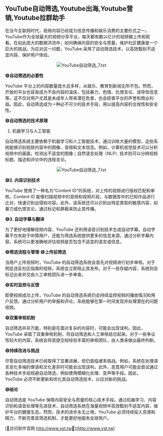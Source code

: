## **YouTube自动筛选,Youtube出海,Youtube营销,Youtube拉群助手**

在当今互联网时代，视频内容已经成为信息传播和娱乐消费的主要形式之一。YouTube作为全球最大的视频分享平台，每天都有数以亿计的视频被上传和观看。在如此庞大的数据洪流中，如何确保内容的安全与质量，维护社区健康是一个巨大的挑战。为应对这一问题，YouTube 采用了自动筛选技术，以高效甄别不适宜内容、保护用户体验。

 <center><img src="https://vst.tw/MP4/tuiguang/png/3.png" alt="YouTube自动筛选_7.txt"></center>

**😄自动筛选的必要性**

YouTube 平台上的内容数量庞大且多样，从娱乐、教育到新闻无所不包。然而，开放的平台也容易成为不良内容的温床，包括暴力、色情、仇恨言论、误导性信息等。这不仅对用户尤其是未成年人带来潜在危害，也会损害平台的声誉和商业利益。因此，自动筛选成为一种必不可少的技术手段，用以提高内容的合规性和安全性。

**😄自动筛选的技术原理**
1. 机器学习与人工智能

自动筛选系统主要依赖于机器学习和人工智能技术。通过训练大量的模型，这些系统能够识别视频内容中的图像、音频和文本信息。例如，计算机视觉技术可以分析视频中的画面，检测出不适宜的图像；自然语言处理（NLP）技术则可以分辨视频标题、描述和评论中的违规言论。

 <center><img src="https://vst.tw/MP4/tuiguang/png/4.png" alt="YouTube自动筛选_7.txt"></center>

**😄2. 内容识别技术**

YouTube 使用了一种名为“Content ID”的系统，对上传的视频进行版权匹配和审核。Content ID 能够扫描视频中的音频和视频片段，与数据库中的已知作品进行比对，快速识别出侵权内容。此外，该系统还可以识别出特定类型的敏感内容，如暴力或仇恨言论，通过标记和屏蔽来防止其传播。

**😄3. 自动字幕与翻译**

为了更好地理解视频内容，YouTube 还利用语音识别技术生成自动字幕。自动字幕不仅有助于听障用户，还能为筛选系统提供更多的信息来源。通过分析字幕内容，系统可以更准确地评估视频是否包含不适宜的语言或信息。

**😄筛选流程与管理**
**😄上传前筛选**

当用户上传视频时，YouTube 的自动筛选系统会首先对视频进行初步审核。对于明显违反社区指南的视频，系统会立即阻止其发布。对于一些存疑内容，系统则会标记出来并交由人工审核团队进一步审查。

**😄实时监控与反馈**

即使视频成功上传，YouTube 的自动筛选系统仍会持续监控视频的播放情况和用户反馈。通过分析用户的举报和评论，系统能够在第一时间发现并处理潜在的问题视频。

**😄双重审核机制**

自动筛选并非万能，特别是在面对复杂的内容时，可能会出现误判。因此，YouTube 采取了双重审核机制，将自动筛选和人工审核结合起来。对于一些争议性较大的内容，系统会将其提交给经验丰富的审核团队，由人类来做出最终判断。

**😄持续改进与挑战**

尽管自动筛选技术已经取得了显著进展，但仍面临诸多挑战。例如，系统在处理语言变化多端的俚语和文化差异时可能会出现误判。此外，恶意用户可能会尝试通过各种技术手段规避自动筛选，例如使用模糊化处理、变声等手段。因此，YouTube 必须不断更新和优化其自动筛选技术，以应对新的挑战。

**😄结论**

自动筛选是 YouTube 保障内容安全与质量的核心技术手段。通过机器学习、内容识别和语音处理等先进技术，自动筛选系统在海量视频中高效甄别不适宜内容，维护平台的健康生态。然而，技术的进步永无止境，YouTube 必须持续投入资源和精力，不断完善其筛选机制，才能更好地服务全球用户。


[👻访问软件官网 http://www.vst.tw👻](http://www.vst.tw)
